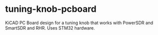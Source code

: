 # tuning-knob-pcboard
KiCAD PC Board design for a tuning knob that works with PowerSDR and SmartSDR and RHR. Uses STM32 hardware.
